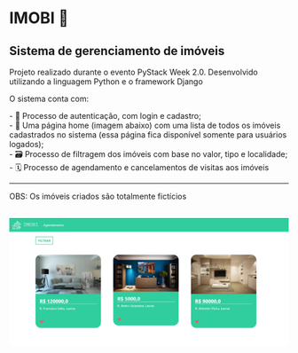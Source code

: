 <h1>IMOBI 🏡</h1>
<h2>Sistema de gerenciamento de imóveis</h2>
<p>Projeto realizado durante o evento PyStack Week 2.0. Desenvolvido utilizando a linguagem Python e o framework Django</p>
<p>O sistema conta com: </p> 
- 📝 Processo de autenticação, com login e cadastro; <br>
- 🏢 Uma página home (imagem abaixo) com uma lista de todos os imóveis cadastrados no sistema (essa página fica disponível somente para usuários logados); <br>
- 🗃 Processo de filtragem dos imóveis com base no valor, tipo e localidade; <br>
- 🗓 Processo de agendamento e cancelamentos de visitas aos imóveis <br>
<hr>
<p>OBS: Os imóveis criados são totalmente fictícios</p>

<img> ![Home](https://github.com/rhuancborges/imobi/blob/main/home-imobi.png?raw=true "Homepage do Imobi App") </img>
